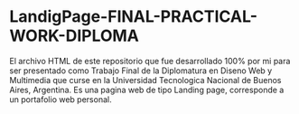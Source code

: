 # LandigPage-FINAL-PRACTICAL-WORK-DIPLOMA
El archivo HTML de este repositorio que fue desarrollado 100% por mi para ser presentado como Trabajo Final de la Diplomatura en Diseno Web y Multimedia que curse en la Universidad Tecnologica Nacional de Buenos Aires, Argentina. Es una pagina web de tipo Landing page, corresponde a un portafolio web personal. 
